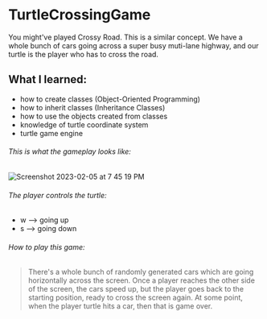 # TurtleCrossingGame
You might've played Crossy Road. This is a similar concept. We have a whole bunch of cars going across a super busy muti-lane highway, and our turtle is the player who has to cross the road.


## What I learned:
+ how to create classes (Object-Oriented Programming)
+ how to inherit classes (Inheritance Classes)
+ how to use the objects created from classes
+ knowledge of turtle coordinate system
+ turtle game engine



###### This is what the gameplay looks like:
![Screenshot 2023-02-05 at 7 45 19 PM](https://user-images.githubusercontent.com/100711672/216884271-68e7ba91-b4b5-403e-b75b-ce8879b1b43e.png)
###### The player controls the turtle:
+ w --> going up
+ s --> going down

###### How to play this game:
> There's a whole bunch of randomly generated cars which are going horizontally across the screen. Once a player reaches the other side of the screen, the cars speed up, but the player goes back to the starting position, ready to cross the screen again. At some point, when the player turtle hits a car, then that is game over.







